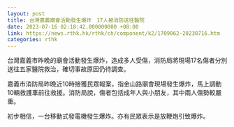 ```yaml
---
layout: post
title: 台灣嘉義廟會活動發生爆炸　17人被消防送往醫院
date: 2023-07-16 02:18:42.000000000 +08:00
link: https://news.rthk.hk/rthk/ch/component/k2/1709062-20230716.htm
categories: rthk
---
```


台灣嘉義市昨晚的廟會活動發生爆炸，造成多人受傷，消防局將現場17名傷者分別送往五家醫院救治，確切事故原因仍待調查。

嘉義市消防局昨晚近10時接獲民眾報案，指金山路廟會現場發生爆炸，馬上調動10輛救護車前往救援。消防局說，傷者包括成年人與小朋友，其中兩人傷勢較嚴重。

初步相信，一台移動式發電機發生爆炸。亦有民眾表示是放鞭炮引致爆炸。
